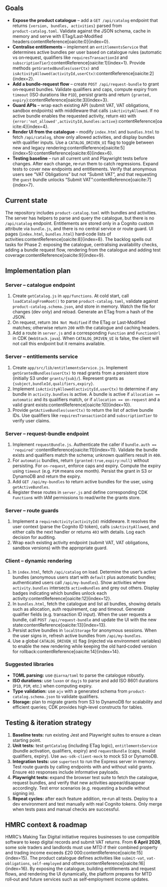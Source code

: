 ## Goals

- **Expose the product catalogue** – add a `GET /api/catalog` endpoint that returns `{version, bundles, activities}` parsed from `product‑catalog.toml`.  Validate against the JSON schema, cache in memory and serve with ETag/Last‑Modified headers:contentReference[oaicite:0]{index=0}.
- **Centralise entitlements** – implement an `entitlementsService` that determines active bundles per user based on catalogue rules (automatic vs on‑request, qualifiers like `requiresTransactionId` and `subscriptionTier`):contentReference[oaicite:1]{index=1}.  Provide methods `getGrantedBundles(userCtx)` and `isActivityAllowed(activityId,userCtx)`:contentReference[oaicite:2]{index=2}.
- **Add a bundle‑request flow** – create `POST /api/request-bundle` to grant on‑request bundles.  Validate qualifiers and caps, compute expiry from `timeout` (ISO durations like `P1D`), persist grants and return `{granted, expiry}`:contentReference[oaicite:3]{index=3}.
- **Guard APIs** – wrap each existing API (submit VAT, VAT obligations, sandbox endpoints) with middleware that calls `isActivityAllowed`.  If no active bundle enables the requested activity, return `403` with `{error:'not_allowed',activityId,bundles:active}`:contentReference[oaicite:4]{index=4}.
- **Render UI from the catalogue** – modify `index.html` and `bundles.html` to fetch `/api/catalog`, show only allowed activities, and display bundles with qualifier inputs.  Use a `CATALOG_DRIVEN_UI` flag to toggle between new and legacy rendering:contentReference[oaicite:5]{index=5}:contentReference[oaicite:6]{index=6}.
- **Testing baseline** – run all current unit and Playwright tests before changes.  After each change, re‑run them to catch regressions.  Expand tests to cover new endpoints and entitlements.  Verify that anonymous users see “VAT Obligations” but not “Submit VAT”, and that requesting the `guest` bundle unlocks “Submit VAT”:contentReference[oaicite:7]{index=7}.

## Current state

The repository includes `product‑catalog.toml` with bundles and activities.  The server has helpers to parse and query the catalogue, but there is no `/api/catalog` endpoint.  Entitlements are stored only in a Cognito custom attribute via `bundle.js`, and there is no central service or route guard.  UI pages (`index.html`, `bundles.html`) hard‑code lists of activities:contentReference[oaicite:8]{index=8}.  The backlog spells out tasks for Phase 2: exposing the catalogue, centralising availability checks, adding a bundle request flow, rendering from the catalogue and adding test coverage:contentReference[oaicite:9]{index=9}.

## Implementation plan

### Server – catalogue endpoint
1. Create `getCatalog.js` in `app/functions`.  At cold start, call `loadCatalogFromRoot()` to parse `product‑catalog.toml`, validate against `product-catalog.schema.json`, and store in memory.  Watch the file for changes (dev only) and reload.  Generate an ETag from a hash of the JSON.
2. On request, return `304 Not Modified` if the ETag or Last‑Modified matches; otherwise return `200` with the catalogue and caching headers.
3. Add a route in `server.js` and a corresponding `Function` and `FunctionUrl` in CDK (`WebStack.java`).  When `CATALOG_DRIVEN_UI` is false, the client will not call this endpoint but it remains available.

### Server – entitlements service
1. Create `app/src/lib/entitlementsService.js`.  Implement `getGrantedBundles(userCtx)` to read grants from a persistent store (initially S3 under `grants/{sub}/`).  Represent grants as `{subject,bundleId,qualifiers,expiry}`.
2. Implement `isActivityAllowed(activityId,userCtx)` to determine if any bundle in `activity.bundles` is active.  A bundle is active if `allocation == automatic` and its qualifiers match, or if `allocation == on-request` and a valid grant exists:contentReference[oaicite:10]{index=10}.
3. Provide `getActiveBundles(userCtx)` to return the list of active bundle IDs.  Use qualifiers like `requiresTransactionId` and `subscriptionTier` to verify user claims.

### Server – request‑bundle endpoint
1. Implement `requestBundle.js`.  Authenticate the caller if `bundle.auth == 'required'`:contentReference[oaicite:11]{index=11}.  Validate the bundle exists and qualifiers match the schema; unknown qualifiers result in `400`.
2. For `automatic` bundles, return `{granted:true,expiry:null}` without persisting.  For `on-request`, enforce caps and expiry.  Compute the expiry using `timeout` (e.g. `P1M` means one month).  Persist the grant in S3 or DynamoDB and return the expiry.
3. Add `GET /api/my-bundles` to return active bundles for the user, using `getActiveBundles`.
4. Register these routes in `server.js` and define corresponding CDK `Function`s with IAM permissions to read/write the grants store.

### Server – route guards
1. Implement a `requireActivity(activityId)` middleware.  It resolves the user context (parse the Cognito ID token), calls `isActivityAllowed`, and either calls the next handler or returns `403` with details.  Log each decision for auditing.
2. Wrap each existing activity endpoint (submit VAT, VAT obligations, sandbox versions) with the appropriate guard.

### Client – dynamic rendering
1. In `index.html`, fetch `/api/catalog` on load.  Determine the user’s active bundles (anonymous users start with `default` plus automatic bundles; authenticated users call `/api/my-bundles`).  Show activities where `activity.bundles` intersects `activeBundles` and grey out others.  Display badges indicating which bundles unlock each activity:contentReference[oaicite:12]{index=12}.
2. In `bundles.html`, fetch the catalogue and list all bundles, showing details such as allocation, auth requirement, cap and timeout.  Generate qualifier fields (e.g. transaction ID input).  When the user requests a bundle, call `POST /api/request-bundle` and update the UI with the new state:contentReference[oaicite:13]{index=13}.
3. Persist active bundles in `localStorage` for anonymous sessions.  When the user signs in, refresh active bundles from `/api/my-bundles`.
4. Use a global `CATALOG_DRIVEN_UI` flag (injected via environment variables) to enable the new rendering while keeping the old hard‑coded version for rollback:contentReference[oaicite:14]{index=14}.

### Suggested libraries

- **TOML parsing:** use `@iarna/toml` to parse the catalogue robustly.
- **ISO durations:** use `luxon` or `dayjs` to parse and add ISO 8601 durations (`P1D`, `P1M`, etc.) when computing expiry.
- **Type validation:** use `ajv` with a generated schema from `product-catalog.schema.json` to validate qualifiers.
- **Storage:** plan to migrate grants from S3 to DynamoDB for scalability and efficient queries; CDK provides high‑level constructs for tables.

## Testing & iteration strategy

1. **Baseline tests:** run existing Jest and Playwright suites to ensure a clean starting point.
2. **Unit tests:** test `getCatalog` (including ETag logic), `entitlementsService` (bundle activation, qualifiers, expiry) and `requestBundle` (caps, invalid qualifiers, expiry).  Use `aws-sdk-client-mock` to mock S3 or DynamoDB.
3. **Integration tests:** use `supertest` to run the Express server in memory.  Test route guards by calling endpoints with and without valid grants.  Ensure `403` responses include informative payloads.
4. **Playwright tests:** expand the browser test suite to fetch the catalogue, request bundles, and verify that new activities appear/disappear accordingly.  Test error scenarios (e.g. requesting a bundle without signing in).
5. **Repeat cycles:** after each feature addition, re‑run all tests.  Deploy to a dev environment and test manually with real Cognito tokens.  Only merge when tests pass and manual checks are successful.

## HMRC context & roadmap

HMRC’s Making Tax Digital initiative requires businesses to use compatible software to keep digital records and submit VAT returns.  From **6 April 2026**, some sole traders and landlords must use MTD if their combined property and trading income exceeds £20 000:contentReference[oaicite:15]{index=15}.  The product catalogue defines activities like `submit-vat`, `vat-obligations`, `self‑employed` and others:contentReference[oaicite:16]{index=16}.  By exposing the catalogue, building entitlements and request flows, and rendering the UI dynamically, the platform prepares for MTD roll‑out and future services such as self‑employment income updates.

